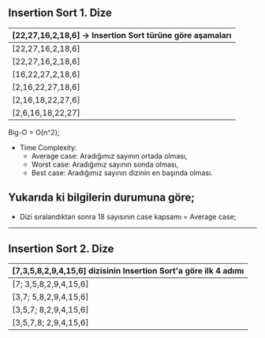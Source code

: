 ## Insertion Sort 1. Dize

| [22,27,16,2,18,6] -> Insertion Sort türüne göre aşamaları |
| ------------------------------------------------------------------|
| [22,27,16,2,18,6] |
| [22,27,16,2,18,6] |
| [16,22,27,2,18,6] |
| [2,16,22,27,18,6] |
| [2,16,18,22,27,6] |
| [2,6,16,18,22,27] |

Big-O = O(n^2);

+ Time Complexity: 
    + Average case: Aradığımız sayının ortada olması,
    + Worst case: Aradığımız sayının sonda olması, 
    + Best case: Aradığımız sayının dizinin en başında olması. 

## Yukarıda ki bilgilerin durumuna göre; 
+ Dizi sıralandıktan sonra 18 sayısının case kapsamı = Average case;

- - - 

## Insertion Sort 2. Dize

| [7,3,5,8,2,9,4,15,6]  dizisinin Insertion Sort'a göre ilk 4 adımı |
| ------------------------------------------------------------------|
| [7; 3,5,8,2,9,4,15,6] |
| [3,7; 5,8,2,9,4,15,6] | 
| [3,5,7; 8,2,9,4,15,6] | 
| [3,5,7,8; 2,9,4,15,6] | 

